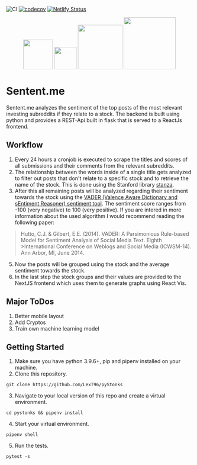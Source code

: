 ![CI](https://github.com/LexT96/pyStonks/actions/workflows/ci.yml/badge.svg) [![codecov](https://codecov.io/gh/LexT96/pyStonks/branch/main/graph/badge.svg?token=TNN1YQK16S)](https://codecov.io/gh/LexT96/pyStonks) [![Netlify Status](https://api.netlify.com/api/v1/badges/d84f1d0e-08ae-4c42-a30c-9b1294c9dad9/deploy-status)](https://app.netlify.com/sites/cranky-agnesi-a8667c/deploys)

<p align="center">
    <img src="https://upload.wikimedia.org/wikipedia/commons/8/8e/Nextjs-logo.svg" width="80px"/>
    <img src="https://upload.wikimedia.org/wikipedia/commons/4/4c/Typescript_logo_2020.svg" width="60px"/>
    <img src="https://upload.wikimedia.org/wikipedia/commons/3/3c/Flask_logo.svg" width="120px">
    <img src="https://webimages.mongodb.com/_com_assets/cms/MongoDB_Logo_FullColorBlack_RGB-4td3yuxzjs.png?auto=format%2Ccompress" width="140px"/>
</p>

# Sentent.me
Sentent.me analyzes the sentiment of the top posts of the most relevant investing subreddits if they relate to a stock. The backend is built using python and provides a REST-Api built in flask that is served to a ReactJs frontend.

## Workflow
1. Every 24 hours a cronjob is executed to scrape the titles and scores of all submissions and their comments from the relevant subreddits.
2. The relationship between the words inside of a single title gets analyzed to filter out posts that don't relate to a specific stock and to retrieve the name of the stock. This is done using the Stanford library <a href="https://github.com/stanfordnlp/stanza">stanza</a>.
3. After this all remaining posts will be analyzed regarding their sentiment towards the stock using the <a href="https://github.com/cjhutto/vaderSentiment">VADER (Valence Aware Dictionary and sEntiment Reasoner) sentiment tool</a>. The sentiment score ranges from -100 (very negative) to 100 (very positive). If you are intered in more information about the used algorithm I would recommend reading the following paper:
>Hutto, C.J. & Gilbert, E.E. (2014). VADER: A Parsimonious Rule-based Model for Sentiment Analysis of Social Media Text. Eighth   >International Conference on Weblogs and Social Media (ICWSM-14). Ann Arbor, MI, June 2014.
5. Now the posts will be grouped using the stock and the average sentiment towards the stock.
6. In the last step the stock groups and their values are provided to the NextJS frontend which uses them to generate graphs using React Vis.


## Major ToDos
1. Better mobile layout
1. Add Cryptos
2. Train own machine learning model

## Getting Started
1. Make sure you have python 3.9.6+, pip and pipenv installed on your machine.
2. Clone this repository.
``` 
git clone https://github.com/LexT96/pyStonks
```
3. Navigate to your local version of this repo and create a virtual environment.
```
cd pystonks && pipenv install
```
4. Start your virtual environment.
```
pipenv shell
```
5. Run the tests.
```
pytest -s
```
